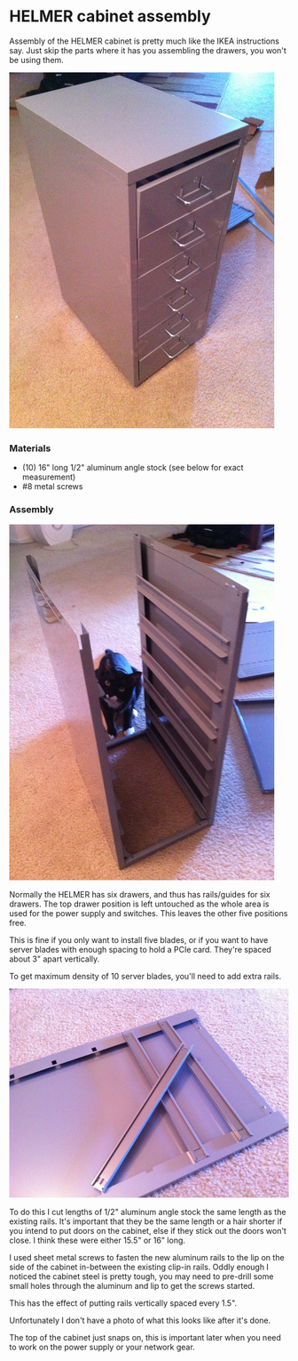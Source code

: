 # HELMER cabinet assembly

Assembly of the HELMER cabinet is pretty much like the IKEA instructions say.
Just skip the parts where it has you assembling the drawers, you won't be
using them.

![HELMER](./img/7271891250_ea68a6c65b_z.jpg)

### Materials

* (10) 16" long 1/2" aluminum angle stock (see below for exact measurement)
* #8 metal screws

### Assembly

![HELMER partial](./img/7271889822_f71b9c2ba1_z.jpg)

Normally the HELMER has six drawers, and thus has rails/guides for six drawers.
The top drawer position is left untouched as the whole area is used for the
power supply and switches.  This leaves the other five positions free.

This is fine if you only want to install five blades, or if you want to have
server blades with enough spacing to hold a PCIe card.  They're spaced about
3" apart vertically.

To get maximum density of 10 server blades, you'll need to add extra rails.

![HELMER side](./img/7271888534_2c394bac79_z.jpg)

To do this I cut lengths of 1/2" aluminum angle stock the same length as the
existing rails. It's important that they be the same length or a hair shorter
if you intend to put doors on the cabinet, else if they stick out the doors
won't close.  I think these were either 15.5" or 16" long.

I used sheet metal screws to fasten the new aluminum rails to the lip on the
side of the cabinet in-between the existing clip-in rails. Oddly enough I
noticed the cabinet steel is pretty tough, you may need to pre-drill some
small holes through the aluminum and lip to get the screws started.

This has the effect of putting rails vertically spaced every 1.5".

Unfortunately I don't have a photo of what this looks like after it's done.

The top of the cabinet just snaps on, this is important later when you need
to work on the power supply or your network gear.
